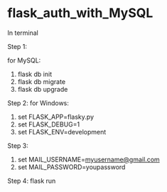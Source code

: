 # flask_auth_with_MySQL

In terminal

Step 1:

for MySQL: 
1) flask db init
2) flask db migrate
3) flask db upgrade



Step 2:
for Windows:
1) set FLASK_APP=flasky.py
2) set FLASK_DEBUG=1
3) set FLASK_ENV=development

Step 3:
1) set MAIL_USERNAME=myusername@gmail.com
2) set MAIL_PASSWORD=youpassword

Step 4:
  flask run
